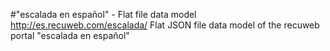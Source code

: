 #"escalada en español" - Flat file data model
http://es.recuweb.com/escalada/
Flat JSON file data model of the recuweb portal "escalada en español"
